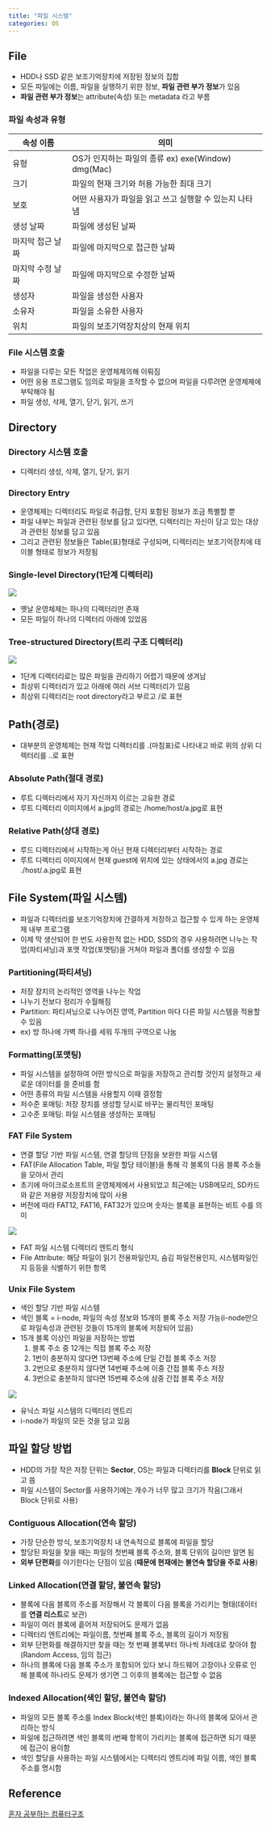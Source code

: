 ```yaml
---
title: "파일 시스템"
categories: OS
---
```


## File
- HDD나 SSD 같은 보조기억장치에 저장된 정보의 집합
- 모든 파일에는 이름, 파일을 실행하기 위한 정보, **파일 관련 부가 정보**가 있음
- **파일 관련 부가 정보**는 attribute(속성) 또는 metadata 라고 부름

### 파일 속성과 유형

|속성 이름|의미|
|---|---|
|유형|OS가 인지하는 파일의 종류 ex) exe(Window) dmg(Mac)|
|크기|파일의 현재 크기와 허용 가능한 최대 크기|
|보호|어떤 사용자가 파일을 읽고 쓰고 실행할 수 있는지 나타냄|
|생성 날짜|파일에 생성된 날짜|
|마지막 접근 날짜|파일에 마지막으로 접근한 날짜|
|마지막 수정 날짜|파일에 마지막으로 수정한 날짜|
|생성자|파일을 생성한 사용자|
|소유자|파일을 소유한 사용자|
|위치|파일의 보조기억장치상의 현재 위치|

### File 시스템 호출
- 파일을 다루는 모든 작업은 운영체제의해 이뤄짐
- 어떤 응용 프로그램도 임의로 파일을 조작할 수 없으며 파일을 다루려면 운영체제에 부탁해야 됨
- 파일 생성, 삭제, 열기, 닫기, 읽기, 쓰기

## Directory
### Directory 시스템 호출
- 디렉터리 생성, 삭제, 열기, 닫기, 읽기

### Directory Entry
- 운영체제는 디렉터리도 파일로 취급함, 단지 포함된 정보가 조금 특별할 뿐
- 파일 내부는 파일과 관련된 정보를 담고 있다면, 디렉터리는 자신이 담고 있는 대상과 관련된 정보를 담고 있음
- 그리고 관련된 정보들은 Table(표)형태로 구성되며, 디렉터리는 보조기억장치에 테이블 형태로 정보가 저장됨

### Single-level Directory(1단계 디렉터리)
![]({{site.url}}/images/SingleDirectory.png)
- 옛날 운영체제는 하나의 디렉터리만 존재
- 모든 파일이 하나의 디렉터리 아래에 있었음

### Tree-structured Directory(트리 구조 디렉터리)
![]({{site.url}}/images/TreeDirectory.png)
- 1단계 디렉터리로는 많은 파일을 관리하기 어렵기 때문에 생겨남
- 최상위 디렉터리가 있고 아래에 여러 서브 디렉터리가 있음
- 최상위 디렉터리는 root directory라고 부르고 /로 표현 

## Path(경로)
- 대부분의 운영체제는 현재 작업 디렉터리를 .(마침표)로 나타내고 바로 위의 상위 디렉터리를 ..로 표현
### Absolute Path(절대 경로)
- 루트 디렉터리에서 자기 자신까지 이르는 고유한 경로
- 루트 디렉터리 이미지에서 a.jpg의 경로는 /home/host/a.jpg로 표현
### Relative Path(상대 경로)
- 루드 디렉터리에서 시작하는게 아닌 현재 디렉터리부터 시작하는 경로
- 루트 디렉터리 이미지에서 현재 guest에 위치에 있는 상태에서의 a.jpg 경로는 ./host/.a.jpg로 표현

## File System(파일 시스템)

- 파일과 디렉터리를 보조기억장치에 간결하게 저장하고 접근할 수 있게 하는 운영체제 내부 프로그램
- 이제 막 생산되어 한 번도 사용한적 없는 HDD, SSD의 경우 사용하려면 나누는 작업(파티셔닝)과 포맷 작업(포맷팅)을 거쳐야 파일과 폴더를 생성할 수 있음

### Partitioning(파티셔닝)
- 저장 장치의 논리적인 영역을 나누는 작업
- 나누기 전보다 정리가 수월해짐
- Partition: 파티셔닝으로 나누어진 영역, Partition 마다 다른 파일 시스템을 적용할 수 있음
- ex) 방 하나에 가벽 하나를 세워 두개의 구역으로 나눔

### Formatting(포맷팅)
- 파일 시스템을 설정하여 어떤 방식으로 파일을 저장하고 관리할 것인지 설정하고 새로운 데이터를 쓸 준비를 함
- 어떤 종류의 파일 시스템을 사용할지 이때 결정함
- 저수준 포매팅: 저장 장치를 생성할 당시로 바꾸는 물리적인 포매팅
- 고수준 포매팅: 파일 시스템을 생성하는 포매팅

### FAT File System
- 연결 할당 기반 파일 시스템, 연결 할당의 단점을 보완한 파일 시스템
- FAT(File Allocation Table, 파일 할당 테이블)을 통해 각 블록의 다음 블록 주소들을 모아서 관리
- 초기에 마이크로소프트의 운영체제에서 사용되었고 최근에는 USB메모리, SD카드와 같은 저용량 저장장치에 많이 사용
- 버전에 따라 FAT12, FAT16, FAT32가 있으며 숫자는 블록을 표현하는 비트 수를 의미

![]({{site.url}}/images/FAT.png)
- FAT 파일 시스템 디렉터리 엔트리 형식
- File Attribute: 해당 파일이 읽기 전용파일인지, 숨김 파일전용인지, 시스템파일인지 등등을 식별하기 위한 항목

### Unix File System
- 색인 할당 기반 파일 시스템
- 색인 블록 = i-node, 파일의 속성 정보와 15개의 블록 주소 저장 가능(i-node만으로 파일속성과 관련된 것들이 15개의 블록에 저장되어 있음)
- 15개 블록 이상인 파일을 저장하는 방법
    1. 블록 주소 중 12개는 직접 블록 주소 저장
    2. 1번이 충분하지 않다면 13번째 주소에 단일 간접 블록 주소 저장
    3. 2번으로 충분하지 않다면 14번째 주소에 이중 간접 블록 주소 저장
    4. 3번으로 충분하지 않다면 15번째 주소에 삼중 간접 블록 주소 저장

![]({{site.url}}/images/UnixFileSystem.png)
- 유닉스 파일 시스템의 디렉터리 엔트리
- i-node가 파일의 모든 것을 담고 있음

## 파일 할당 방법
- HDD의 가장 작은 저장 단위는 **Sector**, OS는 파일과 디렉터리를 **Block** 단위로 읽고 씀
- 파일 시스템이 Sector를 사용하기에는 개수가 너무 많고 크기가 작음(그래서 Block 단위로 사용)

### Contiguous Allocation(연속 할당)
- 가장 단순한 방식, 보조기억장치 내 연속적으로 블록에 파일을 할당
- 할당된 파일을 찾을 때는 파일의 첫번째 블록 주소와, 블록 단위의 길이만 알면 됨
- **외부 단편화**를 야기한다는 단점이 있음 (**때문에 현재에는 불연속 할당을 주로 사용**) 

### Linked Allocation(연결 할당, 불연속 할당)
- 블록에 다음 블록의 주소를 저장해서 각 블록이 다음 블록을 가리키는 형태(데이터를 **연결 리스트**로 보관)
- 파일이 여러 블록에 흩어져 저장되어도 문제가 없음
- 디렉터리 엔트리에는 파일이름, 첫번째 블록 주소, 블록의 길이가 저장됨
- 외부 단편화를 해결하지만 찾을 때는 첫 번째 블록부터 하나씩 차례대로 찾아야 함(Random Access, 임의 접근)
- 하나의 블록에 다음 블록 주소가 포함되어 있다 보니 하드웨어 고장이나 오류로 인해 블록에 하나라도 문제가 생기면 그 이후의 블록에는 접근할 수 없음

### Indexed Allocation(색인 할당, 불연속 할당)
- 파일의 모든 블록 주소를 Index Block(색인 블록)이라는 하나의 블록에 모아서 관리하는 방식
- 파일에 접근하려면 색인 블록의 i번째 항목이 가리키는 블록에 접근하면 되기 때문에 접근이 용이함
- 색인 할당을 사용하는 파일 시스템에서는 디렉터리 엔트리에 파일 이름, 색인 블록 주소를 명시함

## Reference
[혼자 공부하는 컴퓨터구조]()
